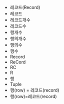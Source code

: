 - 레코드(Record)
- 레코드
- 레코드개수
- 레코드수
- 행개수
- 행의개수
- 행의수
- 행수
- Record
- ReCord
- RC
- R
- 행
- Tuple
- 행(row) = 레코드(record)
- 행(row)=레코드(record)